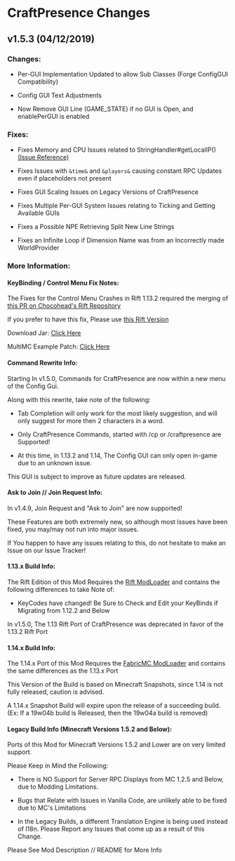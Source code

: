 # CraftPresence Changes

## v1.5.3 (04/12/2019)

### Changes:

* Per-GUI Implementation Updated to allow Sub Classes (Forge ConfigGUI Compatibility)

* Config GUI Text Adjustments

* Now Remove GUI Line (GAME_STATE) if no GUI is Open, and enablePerGUI is enabled

### Fixes:

* Fixes Memory and CPU Issues related to StringHandler#getLocalIP() [(Issue Reference)](https://gitlab.com/CDAGaming/CraftPresence/issues/21)

* Fixes Issues with `&time&` and `&players&` causing constant RPC Updates even if placeholders not present

* Fixes GUI Scaling Issues on Legacy Versions of CraftPresence

* Fixes Multiple Per-GUI System Issues relating to Ticking and Getting Available GUIs

* Fixes a Possible NPE Retrieving Split New Line Strings

* Fixes an Infinite Loop if Dimension Name was from an Incorrectly made WorldProvider

### More Information:

#### KeyBinding / Control Menu Fix Notes:

The Fixes for the Control Menu Crashes in Rift 1.13.2 required the merging of [this PR on Chocohead's Rift Repository](https://github.com/Chocohead/Rift/pull/11)

If you prefer to have this fix, Please use [this Rift Version](https://www.jitpack.io/#CDAGaming/Rift/jitpack-0a2217b941-1)

Download Jar: [Click Here](https://www.jitpack.io/com/github/CDAGaming/Rift/jitpack-0a2217b941-1/Rift-jitpack-0a2217b941-1.jar)

MultiMC Example Patch: [Click Here](https://gist.github.com/CDAGaming/ba84849826e96b69b829b7453e459edf)

#### Command Rewrite Info:

Starting In v1.5.0, Commands for CraftPresence are now within a new menu of the Config Gui.

Along with this rewrite, take note of the following:

* Tab Completion will only work for the most likely suggestion, and will only suggest for more then 2 characters in a word.

* Only CraftPresence Commands, started with /cp or /craftpresence are Supported!

* At this time, in 1.13.2 and 1.14, The Config GUI can only open in-game due to an unknown issue.

This GUI is subject to improve as future updates are released.

#### Ask to Join // Join Request Info:

In v1.4.9, Join Request and "Ask to Join" are now supported!

These Features are both extremely new, so although most Issues have been fixed, you may/may not run into major issues.

If You happen to have any issues relating to this, do not hesitate to make an Issue on our Issue Tracker!

#### 1.13.x Build Info:

The Rift Edition of this Mod Requires the [Rift ModLoader](https://minecraft.curseforge.com/projects/rift) and contains the following differences to take Note of:

* KeyCodes have changed! Be Sure to Check and Edit your KeyBinds if Migrating from 1.12.2 and Below

In v1.5.0, The 1.13 Rift Port of CraftPresence was deprecated in favor of the 1.13.2 Rift Port

#### 1.14.x Build Info:

The 1.14.x Port of this Mod Requires the [FabricMC ModLoader](https://minecraft.curseforge.com/projects/fabric) and contains the same differences as the 1.13.x Port

This Version of the Build is based on Minecraft Snapshots, since 1.14 is not fully released, caution is advised.

A 1.14.x Snapshot Build will expire upon the release of a succeeding build. (Ex: If a 19w04b build is Released, then the 19w04a build is removed)

#### Legacy Build Info (Minecraft Versions 1.5.2 and Below):

Ports of this Mod for Minecraft Versions 1.5.2 and Lower are on very limited support.

Please Keep in Mind the Following:

* There is NO Support for Server RPC Displays from MC 1.2.5 and Below, due to Modding Limitations.

* Bugs that Relate with Issues in Vanilla Code, are unlikely able to be fixed due to MC's Limitations

* In the Legacy Builds, a different Translation Engine is being used instead of I18n. Please Report any Issues that come up as a result of this Change.

Please See Mod Description // README for More Info
